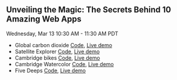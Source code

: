 ## Unveiling the Magic: The Secrets Behind 10 Amazing Web Apps
Wednesday, Mar 13 10:30 AM - 11:30 AM PDT

- Global carbon dioxide [Code](https://github.com/RalucaNicola/JSAPI_demos/tree/main/carbon-dioxide), [Live demo](https://ralucanicola.github.io/JSAPI_demos/carbon-dioxide)
- Satellite Explorer [Code](https://github.com/RalucaNicola/satellite-explorer), [Live demo](https://geoxc-apps.bd.esri.com/space/satellite-explorer/)
- Cambridge bikes [Code](https://github.com/RalucaNicola/arc-lines), [Live demo](https://geoxc-apps4.bd.esri.com/experiments/arc-rides/)
- Cambridge Watercolor [Code](https://github.com/RalucaNicola/JSAPI_demos/tree/main/cambridge-watercolor), [Live demo](https://ralucanicola.github.io/JSAPI_demos/cambridge-watercolor/)
- Five Deeps [Code](https://github.com/RalucaNicola/five-deeps), [Live demo](https://geoxc-apps4.bd.esri.com/five-deeps/)
